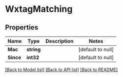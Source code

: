 # WxtagMatching

## Properties
Name | Type | Description | Notes
------------ | ------------- | ------------- | -------------
**Mac** | **string** |  | [default to null]
**Since** | **int32** |  | [default to null]

[[Back to Model list]](../README.md#documentation-for-models) [[Back to API list]](../README.md#documentation-for-api-endpoints) [[Back to README]](../README.md)

